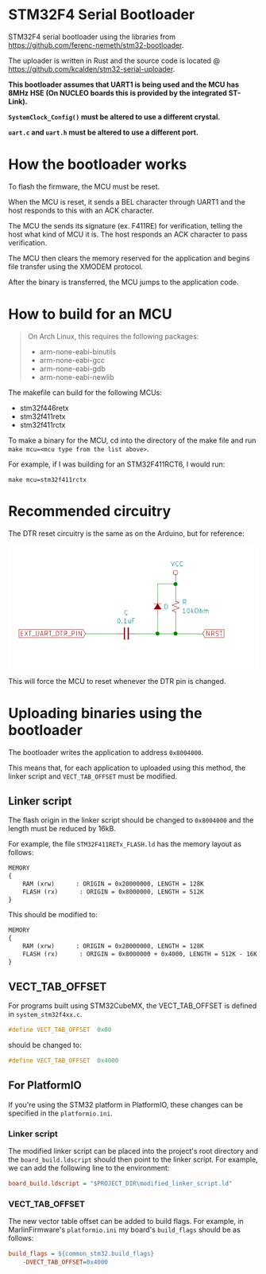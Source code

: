 # STM32F4 Serial Bootloader
STM32F4 serial bootloader using the libraries from https://github.com/ferenc-nemeth/stm32-bootloader.

The uploader is written in Rust and the source code is located @ https://github.com/kcalden/stm32-serial-uploader.

**This bootloader assumes that UART1 is being used and the MCU has 8MHz HSE (On NUCLEO boards this is provided by the integrated ST-Link).** 

**`SystemClock_Config()` must be altered to use a different crystal.**

**`uart.c` and `uart.h` must be altered to use a different port.**

# How the bootloader works

To flash the firmware, the MCU must be reset.

When the MCU is reset, it sends a BEL character through UART1 and the host responds to this with an ACK character.

The MCU the sends its signature (ex. F411RE) for verification, telling the host what kind of MCU it is. The host responds an ACK character to pass verification.

The MCU then clears the memory reserved for the application and begins file transfer using the XMODEM protocol.

After the binary is transferred, the MCU jumps to the application code. 

# How to build for an MCU

> On Arch Linux, this requires the following packages:
>
> - arm-none-eabi-binutils
> - arm-none-eabi-gcc
> - arm-none-eabi-gdb
> - arm-none-eabi-newlib


The makefile can build for the following MCUs:

- stm32f446retx
- stm32f411retx
- stm32f411rctx

To make a binary for the MCU, cd into the directory of the make file and run `make mcu=<mcu type from the list above>`.

For example, if I was building for an STM32F411RCT6, I would run:

```
make mcu=stm32f411rctx
```

# Recommended circuitry

The DTR reset circuitry is the same as on the Arduino, but for reference:

![alt](./img/reset_circuitry.png)

This will force the MCU to reset whenever the DTR pin is changed.

# Uploading binaries using the bootloader

The bootloader writes the application to address `0x8004000`. 

This means that, for each application to uploaded using this method, the linker script and `VECT_TAB_OFFSET` must be modified.

## Linker script

The flash origin in the linker script should be changed to `0x8004000` and the length must be reduced by 16kB.

For example, the file `STM32F411RETx_FLASH.ld` has the memory layout as follows:

```
MEMORY
{
    RAM (xrw)      : ORIGIN = 0x20000000, LENGTH = 128K
    FLASH (rx)      : ORIGIN = 0x8000000, LENGTH = 512K
}
```

This should be modified to:

```
MEMORY
{
    RAM (xrw)      : ORIGIN = 0x20000000, LENGTH = 128K
    FLASH (rx)      : ORIGIN = 0x8000000 + 0x4000, LENGTH = 512K - 16K
}
```

## VECT_TAB_OFFSET

For programs built using STM32CubeMX, the VECT_TAB_OFFSET is defined in `system_stm32f4xx.c`.

```c
#define VECT_TAB_OFFSET  0x00
```

should be changed to:

```c
#define VECT_TAB_OFFSET  0x4000
```

## **For PlatformIO**

If you're using the STM32 platform in PlatformIO, these changes can be specified in the `platformio.ini`.

### **Linker script**
The modified linker script can be placed into the project's root directory and the `board_build.ldscript` should then point to the linker script. For example, we can add the following line to the environment:
```ini
board_build.ldscript = "$PROJECT_DIR\modified_linker_script.ld"
```

### **VECT_TAB_OFFSET**
The new vector table offset can be added to build flags. For example, in MarlinFirmware's `platformio.ini` my board's `build_flags` should be as follows:
```ini
build_flags = ${common_stm32.build_flags}
    -DVECT_TAB_OFFSET=0x4000
```